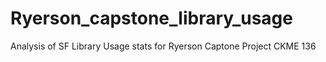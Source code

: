 # Ryerson_capstone_library_usage
Analysis of SF Library Usage stats for Ryerson Captone Project CKME 136
